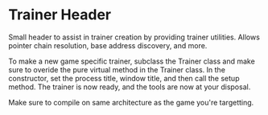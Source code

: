 # Trainer Header
Small header to assist in trainer creation by providing trainer utilities. Allows pointer chain resolution, base address discovery, and more.

To make a new game specific trainer, subclass the Trainer class and make sure to overide the pure virtual method in the Trainer class. In the constructor, set the process title, window title, and then call the setup method. The trainer is now ready, and the tools are now at your disposal.

Make sure to compile on same architecture as the game you're targetting.
